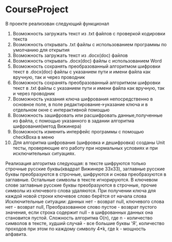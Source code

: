 # CourseProject
В проекте реализован следующий функционал
1. Возможность загружать текст из .txt файлов с проверкой кодировки текста
2. Возможность открывать .txt файлы с использованием программы по умолчанию для открытия
3. Возможность загружать текст из .docx(doc) файлов
4. Возможность открывать .docx(doc) файлы с использованием Word
5. Возможность сохранять преобразованный алгоритмом шифровки текст в .docx(doc) файлы с указанием пути и имени файла как вручную, так и через проводник
6. Возможность сохранять преобразованный алгоритмом шифровки текст в .txt файлы с указанием пути и имени файла как вручную, так и через проводник
7. Возможность указания ключа шифрования непосредственно в основное поле, в поле редактирование->указание ключа и в отдельном окне с интерактивной помощью
8. Возможность зашифровать или расшифровать данные,полученные из файла, с помощью указанного в задании алгоритма шифрования(метод Вижинера)
9. Возможность изменить интерфейс программы с помощью checkBoxa в меню
10. Для алгоритма шифрования (шифровка и дешифровка) созданы Unit тесты, проверяющие его работу при нормальных условиях и при исключительных ситуациях.

  Реализация алгоритма следующая: в тексте шифруются только строчные русские буквы(квадрат Вижинере 33x33), 
заглавные русские буквы преобразуются в строчные, шифруются и снова преобразуются в заглавные.
Остальные символы в тексте игнорируются. В ключевом слове заглавные русские буквы преобразуются в строчные,
прочие символы из ключевого слова удаляются. При получении ключа для каждой новой строки ключевое слово берётся от начала слова
Исключительные ситуации: данных нет - возврат null, ключевого слова нет - возврат null,
Преобразованное слово пустое - возврат пустого значения, если строка содержит null - в шифрованных данных она становится пустой.
Сложность алгоритма O(n), где n - количество символов в тексте, худший случай - все большие буквы 'Я', количество проходов при этом по каждому символу 4*k, где k - мощность алфавита.
